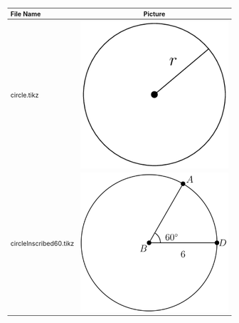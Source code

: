 | File Name  | Picture |
| :------------- | :-------------: |
| circle.tikz  | ![](https://github.com/bibbca/Tikz-Drawings/blob/master/Circles/circle.png)             |
| circleInscribed60.tikz  | ![](https://github.com/bibbca/Tikz-Drawings/blob/master/Circles/circleInscribed60.png)  |
